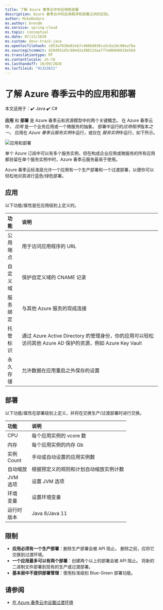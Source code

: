 ```yaml
---
title: 了解 Azure 春季云中的应用和部署
description: Azure 春季云中的应用程序和部署之间的区别。
author: MikeDodaro
ms.author: brendm
ms.service: spring-cloud
ms.topic: conceptual
ms.date: 07/23/2020
ms.custom: devx-track-java
ms.openlocfilehash: c053a7830e02eb7c460bd030ca3c6a10c00ea78a
ms.sourcegitcommit: 829d951d5c90442a38012daaf77e86046018e5b9
ms.translationtype: MT
ms.contentlocale: zh-CN
ms.lasthandoff: 10/09/2020
ms.locfileid: "91323631"
---
```

# <a name="understand-app-and-deployment-in-azure-spring-cloud"></a>了解 Azure 春季云中的应用和部署

本文适用于：✔️ Java ✔️ C#

**应用** 和 **部署** 是 Azure 春季云和资源模型中的两个关键概念。 在 Azure 春季云中， *应用* 是一个业务应用或一个微服务的抽象。  部署中运行的*应用程序*版本*之一。*  应用在 *Azure 春季云服务实例*中运行，或仅在 *服务实例*中运行，如下所示。

 ![应用和部署](./media/spring-cloud-app-and-deployment/app-deployment-rev.png)

单个 Azure 订阅中可以有多个服务实例，但在构成企业应用或微服务的所有应用都驻留在单个服务实例中时，Azure 春季云服务最易于使用。

Azure 春季云标准层允许一个应用有一个生产部署和一个过渡部署，以便你可以轻松地对其进行蓝色/绿色部署。

## <a name="app"></a>应用
以下功能/属性是在应用级别上定义的。

| 功能 | 说明 |
|:--|:----------------|
| 公用</br>端点 | 用于访问应用程序的 URL |
| 自定义</br>域 | 保护自定义域的 CNAME 记录 |
| 服务</br>绑定 | 与其他 Azure 服务的现成连接 |
| 托管</br>标识 | 通过 Azure Active Directory 的管理身份，你的应用可以轻松访问其他 Azure AD 保护的资源，例如 Azure Key Vault |
| 永久</br>存储 | 允许数据在应用重启之外保存的设置 |

## <a name="deployment"></a>部署

以下功能/属性在部署级别上定义，并将在交换生产/过渡部署时进行交换。

| 功能 | 说明 |
|:--|:----------------|
| CPU | 每个应用实例的 vcore 数 |
| 内存 | 每个应用实例的内存 Gb|
| 实例</br>Count | 手动或自动设置的应用实例数 |
| 自动缩放 | 根据预定义的规则和计划自动缩放实例计数 |
| JVM</br>选项 | 设置 JVM 选项  |
| 环境</br>变量 | 设置环境变量 |
| 运行时</br>版本 | Java 8/Java 11|

## <a name="restrictions"></a>限制

* **应用必须有一个生产部署**：删除生产部署会被 API 阻止。 删除之前，应将它交换到过渡环境。
* **一个应用最多可以有两个部署**：创建两个以上的部署会被 API 阻止。 将新的二进制文件部署到现有的生产或过渡部署。
* **基本层中不提供部署管理**：使用标准级别 Blue-Green 部署功能。

## <a name="see-also"></a>请参阅
* [在 Azure 春季云中设置过渡环境](spring-cloud-howto-staging-environment.md)
